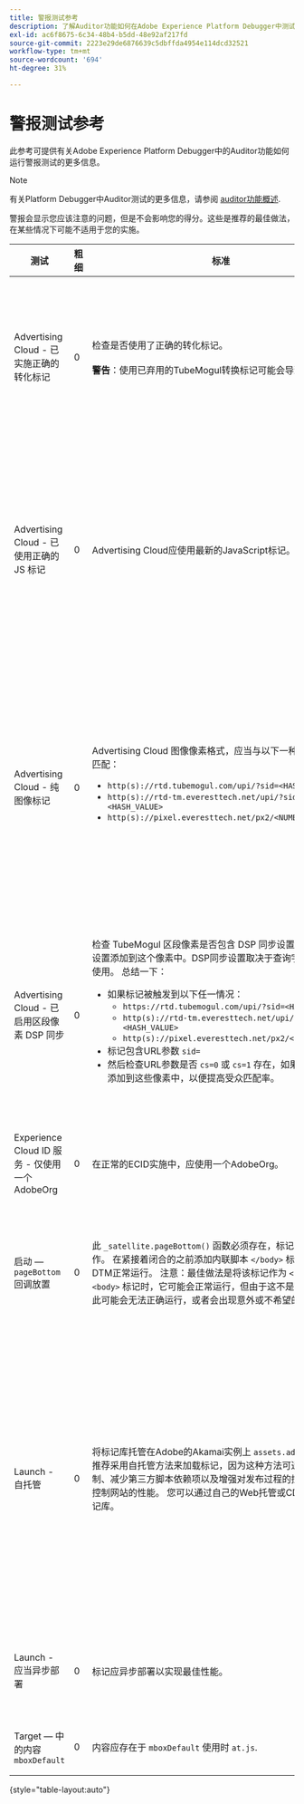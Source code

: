 ```yaml
---
title: 警报测试参考
description: 了解Auditor功能如何在Adobe Experience Platform Debugger中测试警报。
exl-id: ac6f8675-6c34-48b4-b5dd-48e92af217fd
source-git-commit: 2223e29de6876639c5dbffda4954e114dcd32521
workflow-type: tm+mt
source-wordcount: '694'
ht-degree: 31%

---
```


# 警报测试参考

此参考可提供有关Adobe Experience Platform Debugger中的Auditor功能如何运行警报测试的更多信息。

>[!NOTE]
>
>有关Platform Debugger中Auditor测试的更多信息，请参阅 [auditor功能概述](./overview.md).

警报会显示您应该注意的问题，但是不会影响您的得分。这些是推荐的最佳做法，在某些情况下可能不适用于您的实施。

| 测试 | 粗细 | 标准 | 推荐 |
| --- | --- | --- | --- |
| Advertising Cloud - 已实施正确的转化标记 | 0 | 检查是否使用了正确的转化标记。<br><br>**警告**：使用已弃用的TubeMogul转换标记可能会导致数据丢失。 | 将您的转化像素升级为新的 Advertising Cloud 纯图像转化标记。这可以通过以下方法轻松实现 [Advertising Cloud标记扩展](https://experienceleague.adobe.com/docs/experience-platform/destinations/catalog/advertising/adobe-advertising-cloud.html). |
| Advertising Cloud - 已使用正确的 JS 标记 | 0 | Advertising Cloud应使用最新的JavaScript标记。 | 将 Advertising Cloud JavaScript 升级到最新版本。使用已弃用的 JavaScript 版本可能会导致功能丧失。通过使用，可以更轻松地实现这一目标 [Advertising Cloud标记扩展](https://experienceleague.adobe.com/docs/experience-platform/destinations/catalog/advertising/adobe-advertising-cloud.html). |
| Advertising Cloud - 纯图像标记 | 0 | Advertising Cloud 图像像素格式，应当与以下一种推荐的格式匹配： <ul><li>`http(s)://rtd.tubemogul.com/upi/?sid=<HASH_VALUE>`</li><li>`http(s)://rtd-tm.everesttech.net/upi/?sid=<HASH_VALUE>`</li><li>`http(s)://pixel.everesttech.net/px2/<NUMERIC_ID>?`</li></ul> | 将您的 Advertising Cloud 像素升级为新的 Advertising Cloud 纯图像标记，这可以确保您能够充分利用 Advertising Cloud 的完整功能。这可以通过以下方法轻松实现 [Advertising Cloud标记扩展](https://experienceleague.adobe.com/docs/experience-platform/destinations/catalog/advertising/adobe-advertising-cloud.html). |
| Advertising Cloud - 已启用区段像素 DSP 同步 | 0 | 检查 TubeMogul 区段像素是否包含 DSP 同步设置，并推荐将该设置添加到这个像素中。DSP同步设置取决于查询字符串参数的使用。 总结一下： <ul><li>如果标记被触发到以下任一情况：<ul><li>`https://rtd.tubemogul.com/upi/?sid=<HASH_VALUE>`</li><li>`http(s)://rtd-tm.everesttech.net/upi/?sid=<HASH_VALUE>`</li><li>`http(s)://pixel.everesttech.net/px2/<NUMERIC_ID>?`</li></ul></li><li>标记包含URL参数 `sid=`</li><li>然后检查URL参数是否 `cs=0` 或 `cs=1` 存在，如果不推荐 `cs=1` 添加到这些像素中，以便提高受众匹配率。</li></ul> | 添加URL参数 `cs=1` 到Advertising Cloud像素，以便可以进行DSP同步，从而提高受众匹配率。 这可以通过以下方式轻松实现 [Advertising Cloud标记扩展](https://experienceleague.adobe.com/docs/experience-platform/destinations/catalog/advertising/adobe-advertising-cloud.html). |
| Experience Cloud ID 服务 - 仅使用一个 AdobeOrg | 0 | 在正常的ECID实施中，应使用一个AdobeOrg。 | 验证这项实施中是否存在多个 AdobeOrg ID。<br><br>[其他信息](https://experienceleague.adobe.com/docs/id-service/using/intro/id-request.html) |
| 启动 —  `pageBottom` 回调放置 | 0 | 此 `_satellite.pageBottom()` 函数必须存在，标记才能正常工作。 在紧接着闭合的之前添加内联脚本 `</body>` 标签以确保DTM正常运行。 注意：最佳做法是将该标记作为 `<body>`. 如果在 `<body>` 标记时，它可能会正常运行，但由于这不是最佳实践，因此可能会无法正确运行，或者会出现意外或不希望的结果。 | 在紧接着闭合的之前添加内联脚本 `</body>` 标签以确保DTM正常运行。 <br><br>[其他信息](https://experienceleague.adobe.com/docs/experience-platform/tags/client-side/asynchronous-deployment.html) |
| Launch - 自托管 | 0 | 将标记库托管在Adobe的Akamai实例上 `assets.adobedtm.com`. 推荐采用自托管方法来加载标记，因为这种方法可通过缓存控制、减少第三方脚本依赖项以及增强对发布过程的控制，更好地控制网站的性能。 您可以通过自己的Web托管或CDN来托管标记库。 | 切换到自托管是在页面上加载标记的方法。 尽管通过 Akamai CDN 来托管 的方法适用于大多数情况，但是，自托管方法可提升页面性能。<br><br>其他信息:<ul><li>[标记快速入门指南](https://experienceleague.adobe.com/docs/experience-platform/tags/client-side/asynchronous-deployment.html)</li><li>[异步部署](https://experienceleague.adobe.com/docs/experience-platform/tags/client-side/asynchronous-deployment.html)</li></ul> |
| Launch - 应当异步部署 | 0 | 标记应异步部署以实现最佳性能。 | 包括 `async` 内联脚本中的参数以确保标记正常运行 <br><br>[其他信息](https://experienceleague.adobe.com/docs/experience-platform/tags/client-side/asynchronous-deployment.html) |
| Target — 中的内容 `mboxDefault` | 0 | 内容应存在于 `mboxDefault` 使用时 `at.js`. | 验证内容是否可用。<br><br>[其他信息](https://experienceleague.adobe.com/docs/target/using/implement-target/implementing-target.html) |

{style="table-layout:auto"}
